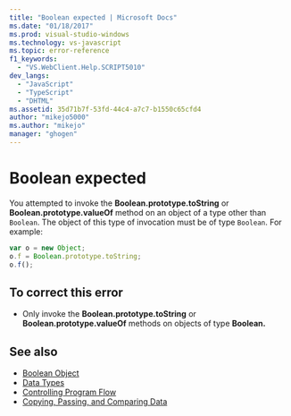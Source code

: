 ```yaml
---
title: "Boolean expected | Microsoft Docs"
ms.date: "01/18/2017"
ms.prod: visual-studio-windows
ms.technology: vs-javascript
ms.topic: error-reference
f1_keywords:
  - "VS.WebClient.Help.SCRIPT5010"
dev_langs:
  - "JavaScript"
  - "TypeScript"
  - "DHTML"
ms.assetid: 35d71b7f-53fd-44c4-a7c7-b1550c65cfd4
author: "mikejo5000"
ms.author: "mikejo"
manager: "ghogen"
---
```

# Boolean expected
You attempted to invoke the **Boolean.prototype.toString** or **Boolean.prototype.valueOf** method on an object of a type other than `Boolean`. The object of this type of invocation must be of type `Boolean`. For example:

```JavaScript
var o = new Object;
o.f = Boolean.prototype.toString;
o.f();
```

## To correct this error

- Only invoke the **Boolean.prototype.toString** or **Boolean.prototype.valueOf** methods on objects of type **Boolean.**

## See also

- [Boolean Object](https://developer.mozilla.org/docs/Web/JavaScript/Reference/Global_Objects/Boolean)
- [Data Types](https://developer.mozilla.org/docs/Web/JavaScript/Data_structures)
- [Controlling Program Flow](https://developer.mozilla.org/docs/Web/JavaScript/Guide/Control_flow_and_error_handling)
- [Copying, Passing, and Comparing Data](https://developer.mozilla.org/docs/Web/JavaScript/Guide/Functions)